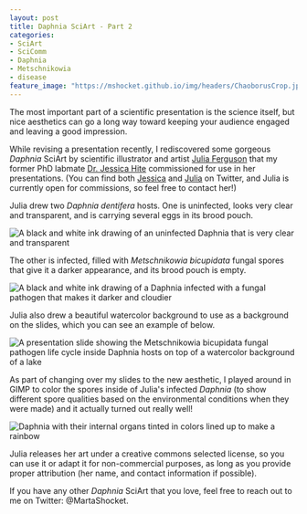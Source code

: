 ```yaml
---
layout: post
title: Daphnia SciArt - Part 2
categories:
- SciArt
- SciComm
- Daphnia
- Metschnikowia
- disease
feature_image: "https://mshocket.github.io/img/headers/ChaoborusCrop.jpg"
---
```


The most important part of a scientific presentation is the science itself, but nice aesthetics can go a long way toward keeping your audience engaged and leaving a good impression.

While revising a presentation recently, I rediscovered some gorgeous _Daphnia_ SciArt by scientific illustrator and artist [Julia Ferguson](https://www.paintingbiology.com/) that my former PhD labmate [Dr. Jessica Hite](https://evolutionaryepidemiology.org/) commissioned for use in her presentations. (You can find both [Jessica](https://twitter.com/JessicaHiteBio) and [Julia](https://twitter.com/JuliaFpaintsbio) on Twitter, and Julia is currently open for commissions, so feel free to contact her!)

Julia drew two _Daphnia dentifera_ hosts. One is uninfected, looks very clear and transparent, and is carrying several eggs in its brood pouch.

![A black and white ink drawing of an uninfected Daphnia that is very clear and transparent](https://mshocket.github.io/img/blogposts/JuliaFerguson_Uninf_Daphnia.jpg)

The other is infected, filled with _Metschnikowia bicupidata_ fungal spores that give it a darker appearance, and its brood pouch is empty.

![A black and white ink drawing of a Daphnia infected with a fungal pathogen that makes it darker and cloudier](https://mshocket.github.io/img/blogposts/JuliaFerguson_Inf_Daphnia.jpg)

Julia also drew a beautiful watercolor background to use as a background on the slides, which you can see an example of below.

![A presentation slide showing the Metschnikowia bicupidata fungal pathogen life cycle inside Daphnia hosts on top of a watercolor background of a lake](https://mshocket.github.io/img/blogposts/DaphniaPresentationScreenShot.png)

As part of changing over my slides to the new aesthetic, I played around in GIMP to color the spores inside of Julia's infected _Daphnia_ (to show different spore qualities based on the environmental conditions when they were made) and it actually turned out really well!

![Daphnia with their internal organs tinted in colors lined up to  make a rainbow](https://mshocket.github.io/img/blogposts/RainbowDaphniaCongaLine.png)

Julia releases her art under a creative commons selected license, so you can use it or adapt it for non-commercial purposes, as long as you provide proper attribution (her name, and contact information if possible).

If you have any other _Daphnia_ SciArt that you love, feel free to reach out to me on Twitter: @MartaShocket.